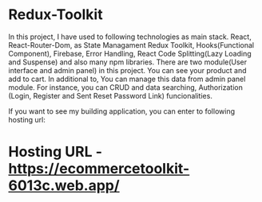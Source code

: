 # Redux-Toolkit
In this project, I have used to following technologies as main stack. React, React-Router-Dom, as State Managament Redux Toolkit, Hooks(Functional Component), Firebase, Error Handling, React Code Splitting(Lazy Loading and Suspense) and also many npm libraries.
There are two module(User interface and admin panel) in this project. You can see your product and add to cart. In additional to, You  can manage this data from admin panel module. For instance, you can CRUD and data searching, Authorization (Login, Register and Sent Reset Password Link) funcionalities.

If you want to see my building application, you can enter to following hosting url:
# Hosting URL - https://ecommercetoolkit-6013c.web.app/
